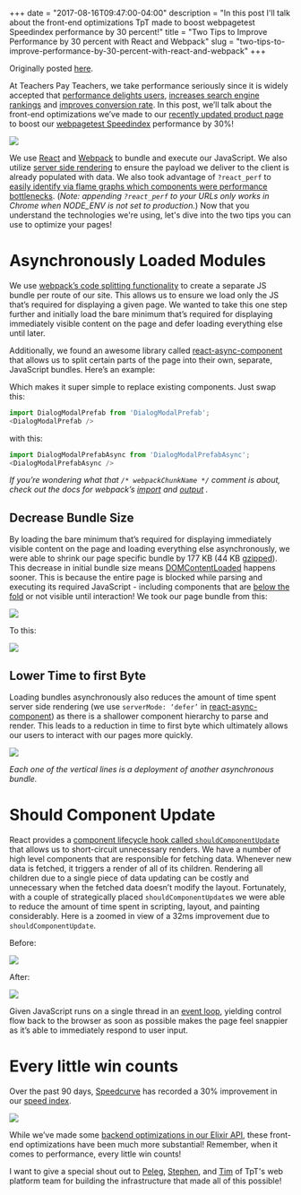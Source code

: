 +++
date = "2017-08-16T09:47:00-04:00"
description = "In this post I'll talk about the front-end optimizations TpT made to boost webpagetest Speedindex performance by 30 percent!"
title = "Two Tips to Improve Performance by 30 percent with React and Webpack"
slug = "two-tips-to-improve-performance-by-30-percent-with-react-and-webpack"
+++

Originally posted [here](http://engineering.teacherspayteachers.com/2017/08/16/two-tips-to-improve-performance-by-30-with-react-and-webpack.html).

At Teachers Pay Teachers, we take performance seriously since it is widely accepted that [performance delights users](https://blog.kissmetrics.com/loading-time/), [increases search engine rankings](https://moz.com/blog/how-website-speed-actually-impacts-search-ranking) and [improves conversion rate](http://blog.catchpoint.com/2017/01/06/performance-impact-revenue-real/). In this post, we’ll talk about the front-end optimizations we’ve made to our [recently updated product page](/blog/challenges-faced-while-scaling-to-serve-millions-of-views-per-day/) to boost our [webpagetest Speedindex](https://sites.google.com/a/webpagetest.org/docs/using-webpagetest/metrics/speed-index) performance by 30%!

<img src="/images/product-page-performance/prod-page-filmstrip.gif" />

We use [React](engineering.teacherspayteachers.com/2017-08-02-why-we-chose-react-to-help-serve-millions-of-educators.html) and [Webpack](https://webpack.js.org/) to bundle and execute our JavaScript. We also utilize [server side rendering](https://facebook.github.io/react/docs/react-dom-server.html) to ensure the payload we deliver to the client is already populated with data. We also took advantage of `?react_perf` to [easily identify via flame graphs which components were performance bottlenecks](https://facebook.github.io/react/blog/2016/11/16/react-v15.4.0.html). (*Note: appending `?react_perf` to your URLs only works in Chrome when NODE_ENV is not set to production.*) Now that you understand the technologies we're using, let's dive into the two tips you can use to optimize your pages!

# Asynchronously Loaded Modules

We use [webpack’s code splitting functionality](https://webpack.js.org/guides/code-splitting/) to create a separate JS bundle per route of our site. This allows us to ensure we load only the JS that’s required for displaying a given page. We wanted to take this one step further and initially load the bare minimum that’s required for displaying immediately visible content on the page and defer loading everything else until later.

Additionally, we found an awesome library called [react-async-component](https://github.com/ctrlplusb/react-async-component) that allows us to split certain parts of the page into their own, separate, JavaScript bundles. Here’s an example:

<script src="https://gist.github.com/ryansydnor/a6a1bf08bbb1c188e716fc698874730b.js"></script>

Which makes it super simple to replace existing components. Just swap this:

```javascript
import DialogModalPrefab from 'DialogModalPrefab';
<DialogModalPrefab />
```

with this:

```javascript
import DialogModalPrefabAsync from 'DialogModalPrefabAsync';
<DialogModalPrefabAsync />
```
*If you’re wondering what that `/* webpackChunkName */` comment is about, check out the docs for webpack’s [import](https://webpack.js.org/api/module-methods/#import-) and [output](https://webpack.js.org/configuration/output/#output-chunkfilename) .*

## Decrease Bundle Size

By loading the bare minimum that’s required for displaying immediately visible content on the page and loading everything else asynchronously, we were able to shrink our page specific bundle by 177 KB (44 KB [gzipped](https://betterexplained.com/articles/how-to-optimize-your-site-with-gzip-compression/)). This decrease in initial bundle size means [DOMContentLoaded](https://developer.mozilla.org/en-US/docs/Web/Events/DOMContentLoaded) happens sooner. This is because the entire page is blocked while parsing and executing its required JavaScript - including components that are [below the fold](https://www.optimizely.com/optimization-glossary/below-the-fold/) or not visible until interaction! We took our page bundle from this:

<img src="/images/product-page-performance/page-bundle-before.png" />

To this:

<img src="/images/product-page-performance/page-bundle-after.png" />

## Lower Time to first Byte

Loading bundles asynchronously also reduces the amount of time spent server side rendering (we use `serverMode: ‘defer’` in [react-async-component](https://github.com/ctrlplusb/react-async-component#arguments)) as there is a shallower component hierarchy to parse and render. This leads to a reduction in time to first byte which ultimately allows our users to interact with our pages more quickly.

<img src="/images/product-page-performance/asyncttfb.png" />

*Each one of the vertical lines is a deployment of another asynchronous bundle.*


# Should Component Update

React provides a [component lifecycle hook called `shouldComponentUpdate`](https://facebook.github.io/react/docs/react-component.html#shouldcomponentupdate) that allows us to short-circuit unnecessary renders. We have a number of high level components that are responsible for fetching data. Whenever new data is fetched, it triggers a render of all of its children. Rendering all children due to a single piece of data updating can be costly and unnecessary when the fetched data doesn’t modify the layout. Fortunately, with a couple of strategically placed `shouldComponentUpdate`s we were able to reduce the amount of time spent in scripting, layout, and painting considerably. Here is a zoomed in view of a 32ms improvement due to `shouldComponentUpdate`.

Before:

<img src="/images/product-page-performance/shouldComponentUpdateFlamegraph-before.png" />

After:

<img src="/images/product-page-performance/shouldComponentUpdateFlamegraph-after.jpg" />


Given JavaScript runs on a single thread in an [event loop](https://developer.mozilla.org/en-US/docs/Web/JavaScript/EventLoop), yielding control flow back to the browser as soon as possible makes the page feel snappier as it’s able to immediately respond to user input.


# Every little win counts

Over the past 90 days, [Speedcurve](speedcurve.com) has recorded a 30% improvement in our [speed index](https://sites.google.com/a/webpagetest.org/docs/using-webpagetest/metrics/speed-index).

<img src="/images/product-page-performance/speedindex.jpg" />

While we’ve made some [backend optimizations in our Elixir API](/blog/reducing-elixir-backend-time-from-120ms-to-20ms-with-parallelization/), these front-end optimizations have been much more substantial! Remember, when it comes to performance, every little win counts!

I want to give a special shout out to [Peleg](https://github.com/peleg), [Stephen](https://github.com/stephenkao), and [Tim](https://github.com/tmickel) of TpT's web platform team for building the infrastructure that made all of this possible!

